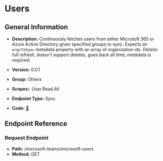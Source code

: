 # Users

## General Information

- **Description:** Continuously fetches users from either Microsoft 365 or Azure Active
Directory given specified
groups to sync. Expects an `orgsToSync` metadata property with an
array of organization ids.
Details: full refresh, doesn't support deletes, goes back all time,
metadata is required.

- **Version:** 0.0.1
- **Group:** Others
- **Scopes:**: User.Read.All
- **Endpoint Type:** Sync
- **Code:** [🔗](https://github.com/NangoHQ/integration-templates/tree/main/integrations/microsoft-teams/syncs/users.ts)

## Endpoint Reference

### Request Endpoint

- **Path:** /microsoft-teams/microsoft-users
- **Method:** GET
